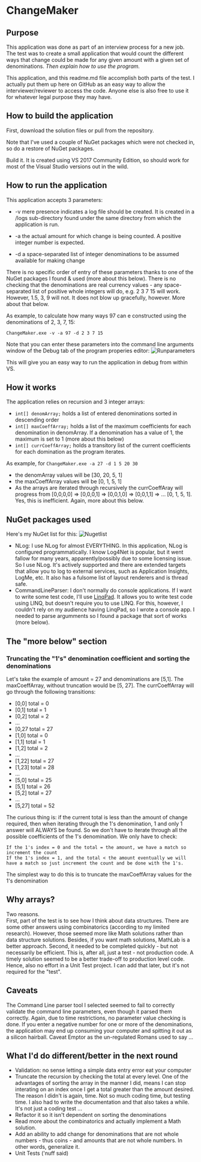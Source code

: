 # ChangeMaker

## Purpose
This application was done as part of an interview process for a new job. The test was to create a small application that would count the different ways that change could be made for any given amount with a given set of denominations. *Then explain how to use the program.*

This application, and this readme.md file accomplish both parts of the test. I actually put them up here on GitHub as an easy way to allow the interviewer/reviewer to access the code. Anyone else is also free to use it for whatever legal purpose they may have.

## How to build the application
First, download the solution files or pull from the repository.

Note that I've used a couple of NuGet packages which were not checked in, so do a restore of NuGet packages.

Build it. It is created using VS 2017 Community Edition, so should work for most of the Visual Studio versions out in the wild.

## How to run the application
This application accepts 3 parameters:
* -v mere presence indicates a log file should be created. It is created in a /logs sub-directory found under the same directory from which the application is run.
* -a the actual amount for which change is being counted. A positive integer number is expected.

* -d a space-separated list of integer denominations to be assumed available for making change

There is no specific order of entry of these parameters thanks to one of the NuGet packages I found & used (more about this below).
There is no checking that the denominations are real currency values - any space-separated list of positive whole integers will do, e.g. 2 3 7 15 will work. However, 1.5, 3, 9 will not. It does not blow up gracefully, however. More about that below.

As example, to calculate how many ways 97 can e constructed using the denominations of 2, 3, 7, 15:

```ChangeMaker.exe -v -a 97 -d 2 3 7 15```

Note that you can enter these parameters into the command line arguments window of the Debug tab of the program properies editor:
![Runparameters](ChangeMaker/runparameters.bmp)

This will give you an easy way to run the application in debug from within VS.

## How it works
The application relies on recursion and 3 integer arrays:
*  ```int[] denomArray;``` holds a list of entered denominations sorted in descending order
* ```int[] maxCoeffArray;``` holds a list of the maximum coefficients for each denomination in denomArray. If a denomination has a value of 1, the maximum is set to 1 (more about this below)
* ```int[] currCoeffArray;``` holds a transitory list of the current coefficients for  each domination as the program iterates.

As example, for
```ChangeMaker.exe -a 27 -d 1 5 20 30``` 
* the denomArray values will be [30, 20, 5, 1]  
* the maxCoeffArray values will be [0, 1, 5, 1]  
* As the arrays are iterated through recursively the currCoeffAray will progress from [0,0,0,0] => [0,0,0,1] => [0,0,1,0] => [0,0,1,1] => ... [0, 1, 5, 1]. Yes, this is inefficient. Again, more about this below.

## NuGet packages used
Here's my NuGet list for this:
![Nugetlist](ChangeMaker/nugetlist.bmp)

* NLog: I use NLog for almost EVERYTHING. In this application, NLog is configured programmatically. I know Log4Net is popular, but it went fallow for many years, apparently/possibly due to some licensing issue. So I use NLog. It's actively supported and there are extended targets that allow you to log to external services, such as Application Insights, LogMe, etc. It also has a fulsome list of layout renderers and is thread safe.
* CommandLineParser: I don't normally do console applications. If I want to write some test code, I'll use [LinqPad](http://www.linqpad.net/). It allows you to write test code using LINQ, but doesn't require you to use LINQ. For this, however, I couldn't rely on my audience having LinqPad, so I wrote a console app. I needed to parse argumments so I found a package that sort of works (more below). 

## The "more below" section
### Truncating the "1's" denomination coefficient and sorting the denominations
Let's take the example of amount = 27 and denominations are [5,1]. The maxCoeffArray, without truncation would be [5, 27]. The currCoeffArray will go through the following transitions:
* [0,0] total =  0
* [0,1] total = 1
* [0,2] total = 2
* ...
* [0,27 total = 27
* [1,0] total =  0
* [1,1] total = 1
* [1,2] total = 2
* ...
* [1,22] total = 27
* [1,23] total = 28
* ...
* [5,0] total = 25
* [5,1] total = 26
* [5,2] total = 27
* ...
* [5,27] total = 52

The curious thing is:
if the current total is less than the amount of change required, then when iterating through the 1's denomination, 1 and only 1 answer will ALWAYS be found. So we don't have to iterate through all the possible coefficients of the 1's denomination. We only have to check:

	If the 1's index = 0 and the total = the amount, we have a match so increment the count
	If the 1's index = 1, and the total < the amount eventually we will have a match so just increment the count and be done with the 1's.

The simplest way to do this is to truncate the maxCoeffArray values for the 1's denomination

## Why arrays?
Two reasons.  
First, part of the test is to see how I think about data structures. There are some other answers using combinatorics (according to my limited research). However, those seemed more like Math solutions rather than data structure solutions. Besides, if you want math solutions, MathLab is a better approach.
Second, it needed to be completed quickly - but not necessarily be efficient. This is, after all, just a test - not production code. A timely solution seemed to be a better trade-off to production level code. Hence, also no effort in a Unit Test project. I can add that later, but it's not required for the "test".

## Caveats
The Command Line parser tool I selected seemed to fail to correctly validate the command line parameters, even though it parsed them correctly. Again, due to time restrictions, no parameter value checking is done. If you enter a negative number for one or more of the denominations, the application may end up consuming your computer and spitting it out as a silicon hairball. Caveat Emptor as the un-regulated Romans used to say ...

## What I'd do different/better in the next round
* Validation: no sense letting a simple data entry error eat your computer
* Truncate the recursion by checking the total at every level. One of the advantages of sorting the array in the manner I did, means I can stop interating on an index once I get a total greater than the amount desired. The reason I didn't is again, time. Not so much coding time, but testing time. I also had to write the documentation and that also takes a while. It's not just a coding test ...
* Refactor it so it isn't dependent on sorting the denominations
*  Read more about the combinatorics and actually implement a Math solution.
*  Add an ability to add change for denominations that are not whole numbers - thus coins - and amounts that are not whole numbers. In other words, generalize it.
* Unit Tests ('nuff said)









 